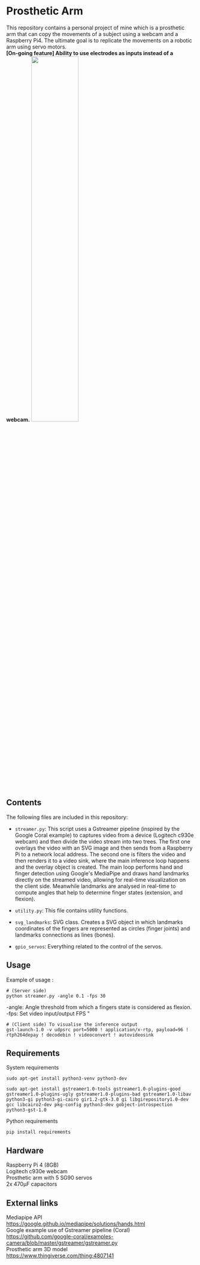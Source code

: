 # Prosthetic Arm
This repository contains a personal project of mine which is a prosthetic arm that can copy the movements of a subject using a webcam and a Raspberry Pi4. The ultimate goal is to replicate the movements on a robotic arm using servo motors. </br>
**[On-going feature] Ability to use electrodes as inputs instead of a webcam.**
<img src="/images/header.png" width="50%" height="50%">
## Contents

The following files are included in this repository:</br>

- `streamer.py`: This script uses a Gstreamer pipeline (inspired by the Google Coral example) to captures video from a device (Logitech c930e webcam) and then divide the video stream into two trees. The first one overlays the video with an SVG image and then sends from a Raspberry Pi to a network local address. The second one is filters the video and then renders it to a video sink, where the main inference loop happens and the overlay object is created. The main loop performs hand and finger detection using Google's MediaPipe and draws hand landmarks directly on the streamed video, allowing for real-time visualization on the client side. 
Meanwhile landmarks are analysed in real-time to compute angles that help to determine finger states (extension, and flexion). </br>

- `utility.py`: This file contains utility functions.</br>

- `svg_landmarks`: SVG class. Creates a SVG object in which landmarks coordinates of the fingers are represented as circles (finger joints) and landmarks connections as lines (bones).</br>

- `gpio_servos`: Everything related to the control of the servos.</br>

## Usage
Example of usage :</br>
``` 
# (Server side)
python streamer.py -angle 0.1 -fps 30
```
-angle: Angle threshold from which a fingers state is considered as flexion.</br>
-fps: Set video input/output FPS "</br>

```
# (Client side) To visualise the inference output
gst-launch-1.0 -v udpsrc port=5000 ! application/x-rtp, payload=96 ! rtph264depay ! decodebin ! videoconvert ! autovideosink
```
## Requirements 
System requirements
``` 
sudo apt-get install python3-venv python3-dev 
```
``` 
sudo apt-get install gstreamer1.0-tools gstreamer1.0-plugins-good gstreamer1.0-plugins-ugly gstreamer1.0-plugins-bad gstreamer1.0-libav python3-gi python3-gi-cairo gir1.2-gtk-3.0 gi libgirepository1.0-dev gcc libcairo2-dev pkg-config python3-dev gobject-introspection python3-gst-1.0 
```
Python requirements
``` 
pip install requirements
```

## Hardware 
Raspberry Pi 4 (8GB)</br>
Logitech c930e webcam</br>
Prosthetic arm with 5 SG90 servos</br>
2x 470μF capacitors

## External links 
Mediapipe API</br>
https://google.github.io/mediapipe/solutions/hands.html</br>
Google example use of Gstreamer pipeline (Coral)</br>
https://github.com/google-coral/examples-camera/blob/master/gstreamer/gstreamer.py</br>
Prosthetic arm 3D model</br>
https://www.thingiverse.com/thing:4807141</br>

